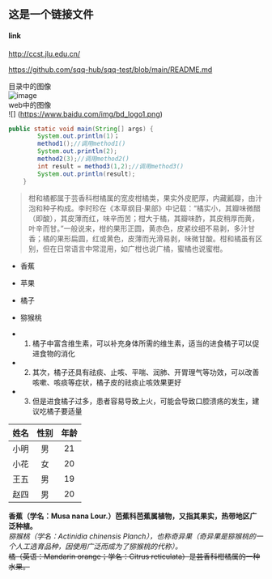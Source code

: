 
## 这是一个链接文件
#### link
http://ccst.jlu.edu.cn/

https://github.com/sqq-hub/sqq-test/blob/main/README.md


目录中的图像<br />
![image](https://github.com/sqq-hub/sqq-test/blob/main/Img/orange.jpg)<br />
web中的图像<br />
![] (https://www.baidu.com/img/bd_logo1.png)
```Java
public static void main(String[] args) {
		System.out.println(1)；
		method1();//调用method1()
		System.out.println(2);
		method2(3);//调用method2()
		int result = method3(1,2);//调用method3()
		System.out.println(result);
	}
```


>柑和橘都属于芸香科柑橘属的宽皮柑橘类，果实外皮肥厚，内藏瓤瓣，由汁泡和种子构成。李时珍在《本草纲目·果部》中记载：“橘实小，其瓣味微醋（即酸），其皮薄而红，味辛而苦；柑大于橘，其瓣味酢，其皮稍厚而黄，叶辛而甘。”一般说来，柑的果形正圆，黄赤色，皮紧纹细不易剥，多汁甘香；橘的果形扁圆，红或黄色，皮薄而光滑易剥，味微甘酸。柑和橘虽有区别，但在日常语言中常混用，如广柑也说广橘，蜜橘也说蜜柑。


* 香蕉
* 苹果
* 橘子
* 猕猴桃


* 1. 橘子中富含维生素，可以补充身体所需的维生素，适当的进食橘子可以促进食物的消化
* 2. 其次，橘子还具有祛痰、止咳、平喘、润肺、开胃理气等功效，可以改善咳嗽、咳痰等症状，橘子皮的祛痰止咳效果更好
* 3. 但是进食橘子过多，患者容易导致上火，可能会导致口腔溃疡的发生，建议吃橘子要适量

|姓名|性别|年龄|
|:----:|:----:|:----:|
|小明|男|21|
|小花|女|20|
|王五|男|19|
|赵四|男|20|

**香蕉（学名：Musa nana Lour.）芭蕉科芭蕉属植物，又指其果实，热带地区广泛种植。**<br />
*猕猴桃（学名：Actinidia chinensis Planch），也称奇异果（奇异果是猕猴桃的一个人工选育品种，因使用广泛而成为了猕猴桃的代称）。*<br />
~~橘（英语：Mandarin orange；学名：Citrus reticulata）是芸香科柑橘属的一种水果。~~<br />

